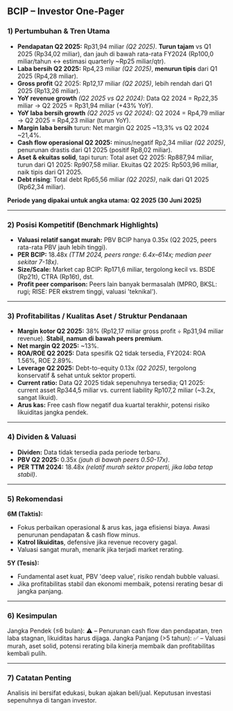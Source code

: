 ## BCIP – Investor One-Pager

### 1) Pertumbuhan & Tren Utama
- **Pendapatan Q2 2025:** Rp31,94 miliar _(Q2 2025)_. **Turun tajam** vs Q1 2025 (Rp34,02 miliar), dan jauh di bawah rata-rata FY2024 (Rp100,0 miliar/tahun ↔ estimasi quarterly ~Rp25 miliar/qtr).
- **Laba bersih Q2 2025:** Rp4,23 miliar _(Q2 2025)_, **menurun tipis** dari Q1 2025 (Rp4,28 miliar).
- **Gross profit** Q2 2025: Rp12,17 miliar _(Q2 2025)_, lebih rendah dari Q1 2025 (Rp13,26 miliar).
- **YoY revenue growth** _(Q2 2025 vs Q2 2024)_: Data Q2 2024 = Rp22,35 miliar → Q2 2025 = Rp31,94 miliar (+43% YoY).
- **YoY laba bersih growth** _(Q2 2025 vs Q2 2024)_: Q2 2024 = Rp4,79 miliar → Q2 2025 = Rp4,23 miliar (turun YoY).
- **Margin laba bersih** turun: Net margin Q2 2025 ~13,3% vs Q2 2024 ~21,4%.
- **Cash flow operasional Q2 2025:** minus/negatif Rp2,34 miliar _(Q2 2025)_, penurunan drastis dari Q1 2025 (positif Rp8,02 miliar).
- **Aset & ekuitas solid**, tapi turun: Total aset Q2 2025: Rp887,94 miliar, turun dari Q1 2025: Rp907,58 miliar. Ekuitas Q2 2025: Rp503,96 miliar, naik tipis dari Q1 2025.
- **Debt rising**: Total debt Rp65,56 miliar _(Q2 2025)_, naik dari Q1 2025 (Rp62,34 miliar).

**Periode yang dipakai untuk angka utama: Q2 2025 (30 Juni 2025)**

---

### 2) Posisi Kompetitif (Benchmark Highlights)
- **Valuasi relatif sangat murah:** PBV BCIP hanya 0.35x (Q2 2025, peers rata-rata PBV jauh lebih tinggi).
- **PER BCIP:** 18.48x _(TTM 2024, peers range: 6.4x–614x; median peer sekitar 7-18x)_.
- **Size/Scale:** Market cap BCIP: Rp171,6 miliar, tergolong kecil vs. BSDE (Rp21t), CTRA (Rp16t), dst.
- **Profit peer comparison:** Peers lain banyak bermasalah (MPRO, BKSL: rugi; RISE: PER ekstrem tinggi, valuasi 'teknikal').

---

### 3) Profitabilitas / Kualitas Aset / Struktur Pendanaan
- **Margin kotor Q2 2025:** 38% (Rp12,17 miliar gross profit ÷ Rp31,94 miliar revenue). **Stabil, namun di bawah peers premium**.
- **Net margin Q2 2025:** ~13%.
- **ROA/ROE Q2 2025:** Data spesifik Q2 tidak tersedia, FY2024: ROA 1.56%, ROE 2.89%.
- **Leverage Q2 2025:** Debt-to-equity 0.13x _(Q2 2025)_, tergolong konservatif & sehat untuk sektor properti.
- **Current ratio:** Data Q2 2025 tidak sepenuhnya tersedia; Q1 2025: current asset Rp344,5 miliar vs. current liability Rp107,2 miliar (~3.2x, sangat likuid).
- **Arus kas:** Free cash flow negatif dua kuartal terakhir, potensi risiko likuiditas jangka pendek.

---

### 4) Dividen & Valuasi
- **Dividen:** Data tidak tersedia pada periode terbaru.
- **PBV Q2 2025:** 0.35x _(jauh di bawah peers 0.50-17x)_.
- **PER TTM 2024:** 18.48x _(relatif murah sektor properti, jika laba tetap stabil)_.

---

### 5) Rekomendasi
**6M (Taktis):**
- Fokus perbaikan operasional & arus kas, jaga efisiensi biaya. Awasi penurunan pendapatan & cash flow minus.
- **Katrol likuiditas**, defensive jika revenue recovery gagal.
- Valuasi sangat murah, menarik jika terjadi market rerating.

**5Y (Tesis):**
- Fundamental aset kuat, PBV 'deep value', risiko rendah bubble valuasi.
- Jika profitabilitas stabil dan ekonomi membaik, potensi rerating besar di jangka panjang.

---

### 6) Kesimpulan
Jangka Pendek (≤6 bulan): ⚠️ – Penurunan cash flow dan pendapatan, tren laba stagnan, likuiditas harus dijaga.
Jangka Panjang (>5 tahun): ✅ – Valuasi murah, aset solid, potensi rerating bila kinerja membaik dan profitabilitas kembali pulih.

---

### 7) Catatan Penting
Analisis ini bersifat edukasi, bukan ajakan beli/jual. Keputusan investasi sepenuhnya di tangan investor.